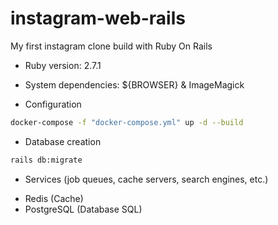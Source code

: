# instagram-web-rails

My first instagram clone build with Ruby On Rails

* Ruby version: 2.7.1

* System dependencies: ${BROWSER} & ImageMagick

* Configuration

```zsh
docker-compose -f "docker-compose.yml" up -d --build
```

* Database creation

```zsh
rails db:migrate
```

* Services (job queues, cache servers, search engines, etc.)

- Redis (Cache)
- PostgreSQL (Database SQL)

